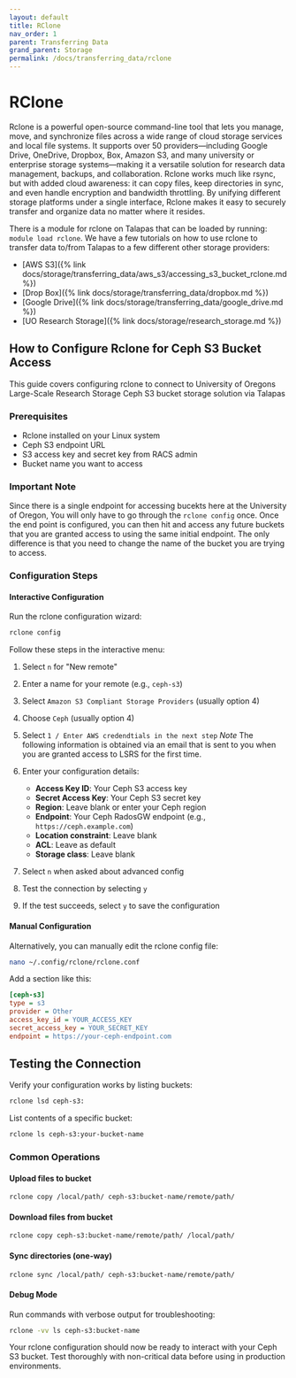 ```yaml
---
layout: default
title: RClone
nav_order: 1
parent: Transferring Data
grand_parent: Storage
permalink: /docs/transferring_data/rclone
---
```


# RClone

Rclone is a powerful open-source command-line tool that lets you manage, move, and synchronize files across a wide range of cloud storage services and local file systems. It supports over 50 providers—including Google Drive, OneDrive, Dropbox, Box, Amazon S3, and many university or enterprise storage systems—making it a versatile solution for research data management, backups, and collaboration. Rclone works much like rsync, but with added cloud awareness: it can copy files, keep directories in sync, and even handle encryption and bandwidth throttling. By unifying different storage platforms under a single interface, Rclone makes it easy to securely transfer and organize data no matter where it resides.

There is a module for rclone on Talapas that can be loaded by running: `module load rclone`. We have a few tutorials on how to use rclone to transfer data to/from Talapas to a few different other storage providers:

- [AWS S3]({% link docs/storage/transferring_data/aws_s3/accessing_s3_bucket_rclone.md %})
- [Drop Box]({% link docs/storage/transferring_data/dropbox.md %})
- [Google Drive]({% link docs/storage/transferring_data/google_drive.md %})
- [UO Research Storage]({% link docs/storage/research_storage.md %})

## How to Configure Rclone for Ceph S3 Bucket Access

This guide covers configuring rclone to connect to University of Oregons Large-Scale Research Storage Ceph S3 bucket storage solution via Talapas

### Prerequisites

- Rclone installed on your Linux system
- Ceph S3 endpoint URL
- S3 access key and secret key from RACS admin
- Bucket name you want to access

### Important Note
Since there is a single endpoint for accessing bucekts here at the University of Oregon, You will only have to go through the `rclone config` once.
Once the end point is configured, you can then hit and access any future buckets that you are granted access to using the same initial endpoint. The
only difference is that you need to change the name of the bucket you are trying to access.

### Configuration Steps

#### Interactive Configuration

Run the rclone configuration wizard:

```bash
rclone config
```

Follow these steps in the interactive menu:

1. Select `n` for "New remote"
2. Enter a name for your remote (e.g., `ceph-s3`)
3. Select `Amazon S3 Compliant Storage Providers` (usually option 4)
4. Choose `Ceph` (usually option 4)
5. Select `1 / Enter AWS credendtials in the next step`
*Note* The following information is obtained via an email that is sent to you when you are granted access to LSRS for the first time.
6. Enter your configuration details:
   - **Access Key ID**: Your Ceph S3 access key
   - **Secret Access Key**: Your Ceph S3 secret key
   - **Region**: Leave blank or enter your Ceph region
   - **Endpoint**: Your Ceph RadosGW endpoint (e.g., `https://ceph.example.com`)
   - **Location constraint**: Leave blank
   - **ACL**: Leave as default
   - **Storage class**: Leave blank

7. Select `n` when asked about advanced config
8. Test the connection by selecting `y`
9. If the test succeeds, select `y` to save the configuration

#### Manual Configuration

Alternatively, you can manually edit the rclone config file:

```bash
nano ~/.config/rclone/rclone.conf
```

Add a section like this:

```ini
[ceph-s3]
type = s3
provider = Other
access_key_id = YOUR_ACCESS_KEY
secret_access_key = YOUR_SECRET_KEY
endpoint = https://your-ceph-endpoint.com
```

## Testing the Connection

Verify your configuration works by listing buckets:

```bash
rclone lsd ceph-s3:
```

List contents of a specific bucket:

```bash
rclone ls ceph-s3:your-bucket-name
```

### Common Operations

#### Upload files to bucket
```bash
rclone copy /local/path/ ceph-s3:bucket-name/remote/path/
```

#### Download files from bucket
```bash
rclone copy ceph-s3:bucket-name/remote/path/ /local/path/
```

#### Sync directories (one-way)
```bash
rclone sync /local/path/ ceph-s3:bucket-name/remote/path/
```


#### Debug Mode
Run commands with verbose output for troubleshooting:

```bash
rclone -vv ls ceph-s3:bucket-name
```
Your rclone configuration should now be ready to interact with your Ceph S3 bucket. Test thoroughly with non-critical data before using in production environments.
